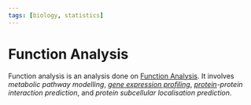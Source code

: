 ```yaml
---
tags: [biology, statistics]
---
```


# Function Analysis

Function analysis is an analysis done on [Function Analysis](202308171947.md).
It involves *metabolic pathway modelling*, *[gene expression profiling](202308161932.md)*,
*[protein](202308082207.md)-protein interaction prediction*, and *protein
subcellular localisation prediction*.
